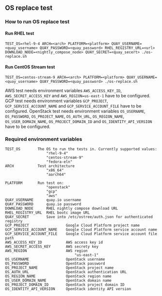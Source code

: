
## OS replace test

### How to run OS replace test

#### Run RHEL test

    TEST_OS=rhel-9-4 ARCH=<arch> PLATFORM=<platform> QUAY_USERNAME=<quay_username> QUAY_PASSWORD=<quay_password> RHEL_REGISTRY_URL=<url> DOWNLOAD_NODE=<nightly_compose_node> QUAY_SECRET=<quay_secert> ./os-replace.sh

#### Run CentOS Stream test

    TEST_OS=centos-stream-9 ARCH=<arch> PLATFORM=<platform> QUAY_USERNAME=<quay_username> QUAY_PASSWORD=<quay_password> ./os-replace.sh

AWS test needs environment variables `AWS_ACCESS_KEY_ID`, `AWS_SECRET_ACCESS_KEY` and `AWS_REGION=us-east-1` have to be configured.
GCP test needs environment variables `GCP_PROJECT`, `GCP_SERVICE_ACCOUNT_NAME` and `GCP_SERVICE_ACCOUNT_FILE` have to be configured.
OpenStack test needs environment variables `OS_USERNAME`, `OS_PASSWORD`, `OS_PROJECT_NAME`, `OS_AUTH_URL`, `OS_REGION_NAME`, `OS_USER_DOMAIN_NAME`, `OS_PROJECT_DOMAIN_ID` and `OS_IDENTITY_API_VERSION` have to be configured.

### Required environment variables

    TEST_OS        The OS to run the tests in. Currently supported values:
                       "rhel-9-4"
                       "centos-stream-9"
                       "fedora-eln"
    ARCH           Test architecture
                       "x86_64"
                       "aarch64"

    PLATFORM       Run test on:
                       "openstack"
                       "gcp"
                       "aws"
    QUAY_USERNAME      quay.io username
    QUAY_PASSWORD      quay.io password
    DOWNLOAD_NODE      RHEL nightly compose download URL
    RHEL_REGISTRY_URL  RHEL bootc image URL
    QUAY_SECRET        Save into /etc/ostree/auth.json for authenticated registry
    GCP_PROJECT                 Google Cloud Platform project name
    GCP_SERVICE_ACCOUNT_NAME    Google Cloud Platform service account name
    GCP_SERVICE_ACCOUNT_FILE    Google Cloud Platform service account file path
    AWS_ACCESS_KEY_ID           AWS access key id
    AWS_SECRET_ACCESS_KEY       AWS secrety key
    AWS_REGION                  AWS region
                                    "us-east-1"
    OS_USERNAME                 OpenStack username
    OS_PASSWORD                 OpenStack password
    OS_PROJECT_NAME             OpenStack project name
    OS_AUTH_URL                 OpenStack authentication URL
    OS_REGION_NAME              OpenStack region name
    OS_USER_DOMAIN_NAME         OpenStack domain name
    OS_PROJECT_DOMAIN_ID        OpenStack project domain ID
    OS_IDENTITY_API_VERSION     OpenStack identity API version

